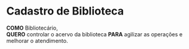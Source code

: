 
# Cadastro de Biblioteca

**COMO** Bibliotecário,  
**QUERO** controlar o acervo da biblioteca
**PARA** agilizar as operações e melhorar o atendimento.
